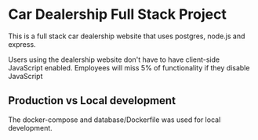 # Car Dealership Full Stack Project


This is a full stack car dealership website that uses postgres, node.js and express. 

Users using the dealership website don't have to have client-side JavaScript enabled. Employees will miss 5% of functionality if they disable JavaScript


## Production vs Local development

The docker-compose and database/Dockerfile was used for local development. 